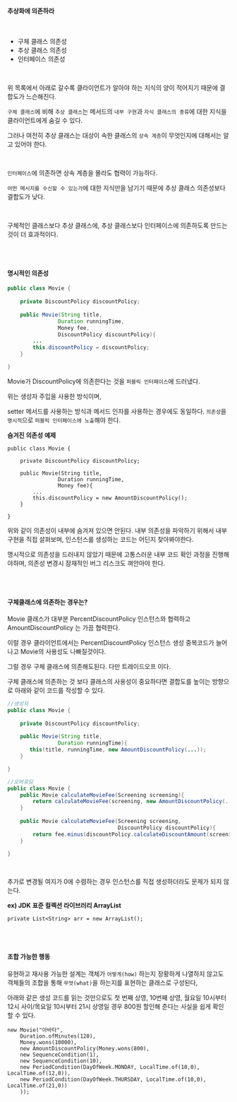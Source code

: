 #### 추상화에 의존하라

<BR>

- 구체 클래스 의존성
- 추상 클래스 의존성
- 인터페이스 의존성

<BR>

위 목록에서 아래로 갈수록 클라이언트가 알아야 하는 지식의 양이 적어지기 때문에 결합도가 느슨해진다.

`구체 클래스`에 비해 `추상 클래스`는 메서드의 `내부 구현`과 `자식 클래스의 종류`에 대한 지식을 클라이언트에게 숨길 수 있다.

그러나 여전히 추상 클래스는 대상이 속한 클래스의 `상속 계층`이 무엇인지에 대해서는 알고 있어야 한다.

<BR>

`인터페이스`에 의존하면 상속 계층을 몰라도 협력이 가능하다.

`어떤 메시지를 수신할 수 있는가`에 대한 지식만을 남기기 때문에 추상 클래스 의존성보다 결합도가 낮다.

<BR>

구체적인 클래스보다 추상 클래스에, 추상 클래스보다 인터페이스에 의존하도록 만드는 것이 더 효과적이다.

<BR><BR>

#### 명시적인 의존성

```java
public class Movie {
	
	private DiscountPolicy discountPolicy;
	
	public Movie(String title,
    			Duration runningTime,
                Money fee,
                DiscountPolicy discountPolicy){
        ...        
		this.discountPolicy = discountPolicy;
	}

}
```

Movie가 DiscountPolicy에 의존한다는 것을 `퍼블릭 인터페이스`에 드러냈다.

위는 생성자 주입을 사용한 방식이며,

setter 메서드를 사용하는 방식과 메서드 인자를 사용하는 경우에도 동일하다. `의존성`을 `명시적`으로 `퍼블릭 인터페이스에 노출`해야 한다.



**숨겨진 의존성 예제**

```
public class Movie {
	
	private DiscountPolicy discountPolicy;
	
	public Movie(String title,
    			Duration runningTime,
                Money fee){
        ...        
		this.discountPolicy = new AmountDiscountPolicy();
	}

}
```

위와 같이 의존성이 내부에 숨겨져 있으면 안된다. 내부 의존성을 파악하기 위해서 내부 구현을 직접 살펴보며, 인스턴스를 생성하는 코드는 어딘지 찾아봐야한다.

명시적으로 의존성을 드러내지 않았기 때문에 고통스러운 내부 코드 확인 과정을 진행해야하며, 의존성 변경시 잠재적인 버그 리스크도 껴안아야 한다.

<br><br>

#### 구체클래스에 의존하는 경우는?

Movie 클래스가 대부분 PercentDiscountPolicy 인스턴스와 협력하고 AmountDiscountPolicy 는 가끔 협력한다.

이럴 경우 클라이언트에서는 PercentDiscountPolicy 인스턴스 생성 중복코드가 늘어나고 Movie의 사용성도 나빠질것이다.

그럴 경우 구체 클래스에 의존해도된다. 다만 트레이드오프 이다.

구체 클래스에 의존하는 것 보다 클래스의 사용성이 중요하다면  결합도를 높이는 방향으로 아래와 같이 코드를 작성할 수 있다.

```java
//생성자
public class Movie {
	
	private DiscountPolicy discountPolicy;
	
	public Movie(String title,
    			Duration runningTime){
       this(title, runningTime, new AmountDiscountPolicy(...));
	}

}

//오버로딩
public class Movie {
	public Movie calculateMovieFee(Screening screening){
        return calculateMovieFee(screening, new AmountDiscountPolicy(..));
    }
    
    public Movie calculateMovieFee(Screening screening,
                                   DiscountPolicy discountPolicy){
        return fee.minus(discountPolicy.calculateDiscountAmount(screening));
    }

}
```

<br>

추가로 변경될 여지가 0에 수렴하는 경우 인스턴스를 직접 생성하더라도 문제가 되지 않는다.

**ex) JDK 표준 컬렉션 라이브러리 ArrayList**

```
private List<String> arr = new ArrayList();
```

<br><br>



#### 조합 가능한 행동

유현하고 재사용 가능한 설계는 객체가 `어떻게(how)` 하는지 장황하게 나열하지 않고도 객체들의 조합을 통해 `무엇(what)`을 하는지를 표현하는 클래스로 구성된다,

아래와 같은 생성 코드를 읽는 것만으로도 첫 번째 상영, 10번째 상영, 월요일 10시부터 12시 사이/목요일 10시부터 21시 상영일 경우 800원 할인해 준다는 사실을 쉽게 확인할 수 있다.

```
new Movie("아바타",
	Duration.ofMinutes(120),
	Money.wons(10000),
	new AmountDiscountPolicy(Money.wons(800),
	new SequenceCondition(1),
	new SequenceCondition(10),
	new PeriodCondition(DayOfWeek.MONDAY, LocalTime.of(10,0), LocalTime.of(12,0)),
	new PeriodCondition(DayOfWeek.THURSDAY, LocalTime.of(10,0), LocalTime.of(21,0))
	));
```

